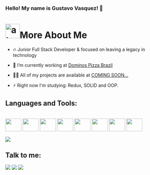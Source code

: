 

### Hello! My name is Gustavo Vasquez! 👋
<h1 align="left"><img width="45"  alt="about" src="https://raw.github.com/elizarov/elizarov/master/about.png">More About Me</h1>

- 🔥 Junior Full Stack Developer & focused on leaving a legacy in technology

- 🔭 I’m currently working at [Dominos Pizza Brazil](https://www.dominos.com.br/)

- 👨‍💻 All of my projects are available at [COMING SOON...](#)

- ⚡ Right now I'm studying: Redux, SOLID and OOP.

<!-- 
<img align="right" width="450" src="https://i2.wp.com/allhtaccess.info/wp-content/uploads/2018/03/programming.gif?fit=1281%2C716&ssl=1" />
-->
## **Languages and Tools:**  

<div style="display: inline_block"><br>
  <img src="https://github.com/devgustavovasquez/devgustavovasquez/blob/main/icons/javascript-plain.svg" width="50" height="40" align="center"/>
  <img src="https://github.com/devgustavovasquez/devgustavovasquez/blob/main/icons/typescript-original.svg" width="50" height="40" align="center"/>
  <img src="https://github.com/devgustavovasquez/devgustavovasquez/blob/main/icons/react-original.svg" width="50" height="40" align="center"/>
  <img src="https://github.com/devgustavovasquez/devgustavovasquez/blob/main/icons/nodejs-original.svg" width="50" height="40" align="center"/>
  <img src="https://github.com/devgustavovasquez/devgustavovasquez/blob/main/icons/mongodb-original.svg" width="50" height="40" align="center"/>
  <img src="https://github.com/devgustavovasquez/devgustavovasquez/blob/main/icons/git-plain.svg" width="50" height="40" align="center"/>
  <img src="https://github.com/devgustavovasquez/devgustavovasquez/blob/main/icons/python-icon.svg" width="50" height="40" align="center"/>
  <img src="https://github.com/devgustavovasquez/devgustavovasquez/blob/main/icons/postgresql-icon.svg" width="50" height="40" align="center"/> 
</div><br>

<a target="_blank" href="https://github-readme-stats.vercel.app/api/top-langs/?username=devgustavovasquez">
  <img align="center" src="https://github-readme-stats.vercel.app/api/top-langs/?username=devgustavovasquez&theme=dracula&hide_langs_below=1" />
 </a>

## **Talk to me:**

<p align="left">
  <a target="_blank" href="https://www.linkedin.com/in/devgustavovasquez/" alt="Linkedin">
  <img src="https://img.shields.io/badge/-LinkedIn-%230077B5?style=for-the-badge&logo=linkedin&logoColor=white" target="_blank"></a> 

  <a target="_blank" href="https://www.instagram.com/vasquez.gustavoo/" alt="Instagram">
  <img src="https://img.shields.io/badge/-Instagram-%23E4405F?style=for-the-badge&logo=instagram&logoColor=white" target="_blank"></a>
 
   <a target="_blank" href="mailto:gustavovasquez2002@gmail.com" alt="Gmail">
  <img src="https://img.shields.io/badge/Gmail-D14836?style=for-the-badge&logo=gmail&logoColor=white"</a>
</p>
<br>
  
<br>
